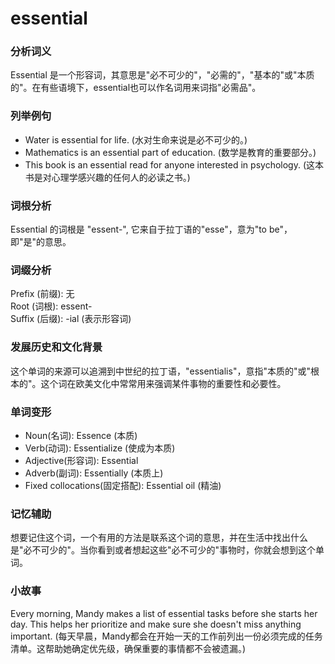 # essential

### 分析词义

  

Essential 是一个形容词，其意思是"必不可少的"，"必需的"，"基本的"或"本质的"。在有些语境下，essential也可以作名词用来词指"必需品"。

  

### 列举例句

  

*   Water is essential for life. (水对生命来说是必不可少的。)
*   Mathematics is an essential part of education. (数学是教育的重要部分。)
*   This book is an essential read for anyone interested in psychology. (这本书是对心理学感兴趣的任何人的必读之书。)

  

### 词根分析

  

Essential 的词根是 "essent-", 它来自于拉丁语的"esse"，意为"to be"，即"是"的意思。

  

### 词缀分析

  

Prefix (前缀): 无  
Root (词根): essent-  
Suffix (后缀): -ial (表示形容词)

  

### 发展历史和文化背景

  

这个单词的来源可以追溯到中世纪的拉丁语，"essentialis"，意指"本质的"或"根本的"。这个词在欧美文化中常常用来强调某件事物的重要性和必要性。

  

### 单词变形

  

*   Noun(名词): Essence (本质)
*   Verb(动词): Essentialize (使成为本质)
*   Adjective(形容词): Essential
*   Adverb(副词): Essentially (本质上)
*   Fixed collocations(固定搭配): Essential oil (精油)

  

### 记忆辅助

  

想要记住这个词，一个有用的方法是联系这个词的意思，并在生活中找出什么是"必不可少的"。当你看到或者想起这些"必不可少的"事物时，你就会想到这个单词。

  

### 小故事

  

Every morning, Mandy makes a list of essential tasks before she starts her day. This helps her prioritize and make sure she doesn't miss anything important. (每天早晨，Mandy都会在开始一天的工作前列出一份必须完成的任务清单。这帮助她确定优先级，确保重要的事情都不会被遗漏。)
